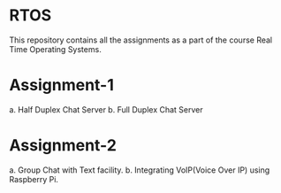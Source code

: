 # RTOS
This repository contains all the assignments as a part of the course Real Time Operating Systems.

# Assignment-1
a. Half Duplex Chat Server 
b. Full Duplex Chat Server

# Assignment-2
a. Group Chat with Text facility.
b. Integrating VoIP(Voice Over IP) using Raspberry Pi.
